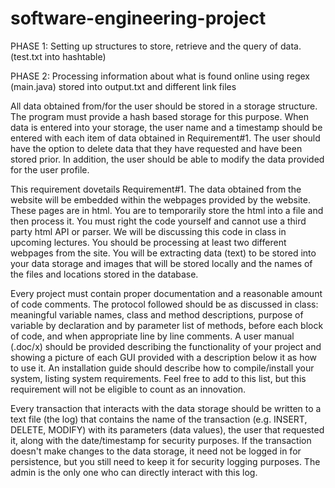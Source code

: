 # software-engineering-project
PHASE 1: Setting up structures to store, retrieve and the query of data. (test.txt into hashtable)

PHASE 2: Processing information about what is found online using regex
(main.java) stored into output.txt and different link files


All data obtained from/for the user should be stored in a storage structure. The program must provide a hash based storage for this purpose. When data is entered into your storage, the user name and a timestamp should be entered with each item of data obtained in Requirement#1. The user should have the option to delete data that they have requested and have been stored prior. In addition, the user should be able to modify the data provided for the user profile.

This requirement dovetails Requirement#1. The data obtained from the website will be embedded within the webpages provided by the website. These pages are in html. You are to temporarily store the html into a file and then process it. You must right the code yourself and cannot use a third party html API or parser. We will be discussing this code in class in upcoming lectures. You should be processing at least two different webpages from the site. You will be extracting data (text) to be stored into your data storage and images that will be stored locally and the names of the files and locations stored in the database.

Every project must contain proper documentation and a reasonable amount of code comments. The protocol followed should be as discussed in class: meaningful variable names, class and method descriptions, purpose of variable by declaration and by parameter list of methods, before each block of code, and when appropriate line by line comments. A user manual (.doc/x) should be provided describing the functionality of your project and showing a picture of each GUI provided with a description below it as how to use it. An installation guide should describe how to compile/install your system, listing system requirements. Feel free to add to this list, but this requirement will not be eligible to count as an innovation.

Every transaction that interacts with the data storage should be written to a text file (the log) that contains the name of the transaction (e.g. INSERT, DELETE, MODIFY) with its parameters (data values), the user that requested it, along with the date/timestamp for security purposes. If the transaction doesn't make changes to the data storage, it need not be logged in for persistence, but you still need to keep it for security logging purposes. The admin is the only one who can directly interact with this log.
